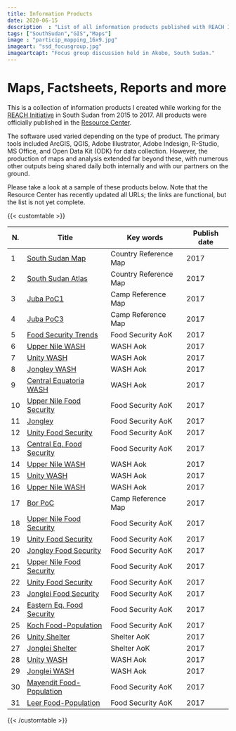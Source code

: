 ```yaml
---
title: Information Products
date: 2020-06-15
description  : "List of all information products published with REACH Initiative while in South Sudan"
tags: ["SouthSudan","GIS","Maps"]
image : "particip_mapping_16x9.jpg"
imageart: "ssd_focusgroup.jpg"
imageartcapt: "Focus group discussion held in Akobo, South Sudan."
---
```


# Maps, Factsheets, Reports and more

This is a collection of information products I created while working for the [REACH Initiative][reach-homepage] in South Sudan from 2015 to 2017. All products were officially published in the [Resource Center][reach-resource-center].

The software used varied depending on the type of product. The primary tools included ArcGIS, QGIS, Adobe Illustrator, Adobe Indesign, R-Studio, MS Office, and Open Data Kit (ODK) for data collection. However, the production of maps and analysis extended far beyond these, with numerous other outputs being shared daily both internally and with our partners on the ground.

Please take a look at a sample of these products below. Note that the Resource Center has recently updated all URLs; the links are functional, but the list is not yet complete.
    
    
{{< customtable >}}

| N. | Title | Key words | Publish date |
|----|-------|-----------|--------------|
| 1 | [South Sudan Map][south-sudan-map] | Country Reference Map | 2017 |
| 2 | [South Sudan Atlas][south-sudan-atlas] | Country Reference Map | 2017 |
| 3 | [Juba PoC1][juba-poc1] | Camp Reference Map | 2017 |
| 4 | [Juba PoC3][juba-poc3] | Camp Reference Map | 2017 |
| 5 | [Food Security Trends][food-security-trends] | Food Security AoK | 2017 |
| 6 | [Upper Nile WASH][upper-nile-wash] | WASH Aok | 2017 |
| 7 | [Unity WASH][unity-wash] | WASH Aok | 2017 |
| 8 | [Jongley WASH][jongley-wash] | WASH Aok | 2017 |
| 9 | [Central Equatoria WASH][central-equatoria-wash] | WASH Aok | 2017 |
| 10 | [Upper Nile Food Security][upper-nile-food-security] | Food Security AoK | 2017 |
| 11 | [Jongley][jongley] | Food Security AoK | 2017 |
| 12 | [Unity Food Security][unity-food-security] | Food Security AoK | 2017 |
| 13 | [Central Eq. Food Security][central-eq-food-security] | Food Security AoK | 2017 |
| 14 | [Upper Nile WASH][upper-nile-wash-2] | WASH Aok | 2017 |
| 15 | [Unity WASH][unity-wash-2] | WASH Aok | 2017 |
| 16 | [Upper Nile WASH][upper-nile-wash-3] | WASH Aok | 2017 |
| 17 | [Bor PoC][bor-poc] | Camp Reference Map | 2017 |
| 18 | [Upper Nile Food Security][upper-nile-food-security-2] | Food Security AoK | 2017 |
| 19 | [Unity Food Security][unity-food-security-2] | Food Security AoK | 2017 |
| 20 | [Jongley Food Security][jongley-food-security] | Food Security AoK | 2017 |
| 21 | [Upper Nile Food Security][upper-nile-food-security-3] | Food Security AoK | 2017 |
| 22 | [Unity Food Security][unity-food-security-3] | Food Security AoK | 2017 |
| 23 | [Jonglei Food Security][jonglei-food-security] | Food Security AoK | 2017 |
| 24 | [Eastern Eq. Food Security][eastern-eq-food-security] | Food Security AoK | 2017 |
| 25 | [Koch Food-Population][koch-food-population] | Food Security AoK | 2017 |
| 26 | [Unity Shelter][unity-shelter] | Shelter AoK | 2017 |
| 27 | [Jonglei Shelter][jonglei-shelter] | Shelter AoK | 2017 |
| 28 | [Unity WASH][unity-wash-3] | WASH Aok | 2017 |
| 29 | [Jonglei WASH][jonglei-wash-2] | WASH Aok | 2017 |
| 30 | [Mayendit Food-Population][mayendit-food-population] | Food Security AoK | 2017 |
| 31 | [Leer Food-Population][leer-food-population] | Food Security AoK | 2017 |

[south-sudan-map]: https://www.impact-repository.org/document/reach/94fd7237/reach_ssd_map_southsudan_15june2017_a3l_0.pdf
[juba-poc1]: https://www.impact-repository.org/document/reach/8061194a/reach_ssd_map_juba_camp_poc1referencemap_may2017_0.pdf
[juba-poc3]: https://www.impact-repository.org/document/reach/166fd6aa/reach_ssd_map_juba_camp_poc3referencemap_may2017.pdf
[food-security-trends]: https://www.impact-repository.org/document/reach/2e29496e/reach_ssd_factsheet_trendanalysisfsl_may2017_0.pdf
[upper-nile-wash]: https://www.impact-repository.org/document/reach/6668b1e2/reach_ssd_map_upn_washindicator_may2017.pdf
[unity-wash]: https://www.impact-repository.org/document/reach/218b04c7/reach_ssd_map_unity_washindicator_may2017.pdf
[jongley-wash]: https://www.impact-repository.org/document/reach/dfb92f16/reach_ssd_map_jonglei_washindicator_may2017.pdf
[central-equatoria-wash]: https://www.impact-repository.org/document/reach/c185ca57/reach_ssd_map_centraleq_washindicator_may2017.pdf
[upper-nile-food-security]: https://www.impact-repository.org/document/reach/e096c4b3/reach_ssd_map_upn_compositefoodsecurityindicators_may2017.pdf
[jongley]: https://www.impact-repository.org/document/reach/9d9f33de/reach_ssd_map_jonglei_compositefoodsecurityindicators_may2017.pdf
[unity-food-security]: https://www.impact-repository.org/document/reach/49b7e0f6/reach_ssd_map_unity_compositefoodsecurityindicators_may2017_0.pdf
[central-eq-food-security]: https://www.impact-repository.org/document/reach/d1e09e15/reach_ssd_map_centraleq_compositefoodsecurityindicators_may2017.pdf
[upper-nile-wash-2]: https://www.impact-repository.org/document/reach/c30b4d11/reach_ssd_map_upn_washindicator_mar2017.pdf
[unity-wash-2]: https://www.impact-repository.org/document/reach/6a2a6954/reach_ssd_map_unity_washindicator_mar2017.pdf
[upper-nile-wash-3]: https://www.impact-repository.org/document/reach/e21843f5/reach_ssd_map_upn_washindicator_feb2017.pdf
[bor-poc]: https://www.impact-repository.org/document/reach/cd52fc12/reach_ssd_map_bor_camp_poc_referencemap_may2017p_2.pdf
[upper-nile-food-security-2]: https://www.impact-repository.org/document/reach/7341b924/reach_ssd_map_upn_compositefoodsecurityindicators_mar2017_1.pdf
[unity-food-security-2]: https://www.impact-repository.org/document/reach/5252b7c0/reach_ssd_map_unity_compositefoodsecurityindicators_mar2017_1.pdf
[jongley-food-security]: https://www.impact-repository.org/document/reach/fb739385/reach_ssd_map_jonglei_compositefoodsecurityindicators_mar2017_1.pdf
[upper-nile-food-security-3]: https://www.impact-repository.org/document/reach/2f5b40ad/reach_ssd_map_upn_compositefoodsecurityindicators_feb2017_1.pdf
[unity-food-security-3]: https://www.impact-repository.org/document/reach/0d1f6f6f/reach_ssd_map_unity_compositefoodsecurityindicators_feb2017_1.pdf
[jonglei-food-security]: https://www.impact-repository.org/document/reach/13238a2e/reach_ssd_map_jonglei_compositefoodsecurityindicators_feb2017_1.pdf
[eastern-eq-food-security]: https://www.impact-repository.org/document/reach/3760c3d4/reach_ssd_map_eeq_compositefoodsecurityindicators_feb2017_1.pdf
[koch-food-population]: https://www.impact-repository.org/document/reach/76eb5afd/reach_ssd_map_kochcounty_compositefoodsecurityindicators_2march2017.pdf
[unity-shelter]: https://www.impact-repository.org/document/reach/dfca7eb8/reach_ssd_map_unity_shelterindicators_28feb2017_0.pdf
[jonglei-shelter]: https://www.impact-repository.org/document/reach/fed9705c/reach_ssd_map_fsl_jonglei_shelterindicators_28feb2017.pdf
[unity-wash-3]: https://www.impact-repository.org/document/reach/363090dd/reach_ssd_map_unity_washindicator_feb2017.pdf
[jonglei-wash-2]: https://www.impact-repository.org/document/reach/22dfaa0e/reach_ssd_map_wash_jonglei_washindicator_28feb2017_0.pdf
[mayendit-food-population]: https://www.impact-repository.org/document/reach/d9bdc6c1/reach_ssd_map_mayenditcounty_compositefoodsecurityindicatorspopulationdensity_22feb2017.pdf
[leer-food-population]: https://www.impact-repository.org/document/reach/709ce284/reach_ssd_map_leercounty_compositefoodsecurityindicatorspopulationdensity_22feb2017_0.pdf
[south-sudan-atlas]: https://www.impact-repository.org/document/reach/f5e99332/reach_ssd_maps_stateatlas_7february2017.pdf

{{< /customtable >}}

[reach-homepage]:http://www.reach-initiative.org/reach/about-reach
[reach-resource-center]:https://www.impact-initiatives.org/resource-centre/


<!--Photo by Marco Pizzolato personal archive -->

